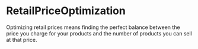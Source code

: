 # RetailPriceOptimization
Optimizing retail prices means finding the perfect balance between the price you charge for your products and the number of products you can sell at that price.
